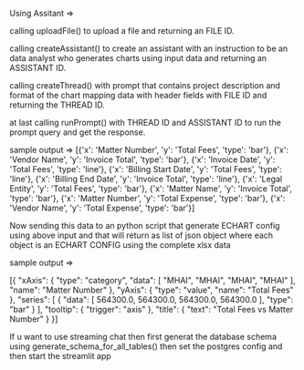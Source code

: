 

Using Assitant =>

calling uploadFile() to upload a file and returning an FILE ID.

calling createAssistant() to create an assistant with an instruction to be an data analyst who generates charts using input data and returning an ASSISTANT ID.

calling createThread() with prompt that contains project description and format of the chart mapping data with header fields with FILE ID and returning the THREAD ID.

at last calling runPrompt() with THREAD ID and ASSISTANT ID to run the prompt query and get the response.

sample output => [{'x': 'Matter Number', 'y': 'Total Fees', 'type': 'bar'}, {'x': 'Vendor Name', 'y': 'Invoice Total', 'type': 'bar'}, {'x': 'Invoice Date', 'y': 'Total Fees', 'type': 'line'}, {'x': 'Billing Start Date', 'y': 'Total Fees', 'type': 'line'}, {'x': 'Billing End Date', 'y': 'Invoice Total', 'type': 'line'}, {'x': 'Legal Entity', 'y': 'Total Fees', 'type': 'bar'}, {'x': 'Matter Name', 'y': 'Invoice Total', 'type': 'bar'}, {'x': 'Matter Number', 'y': 'Total Expense', 'type': 'bar'}, {'x': 'Vendor Name', 'y': 'Total Expense', 'type': 'bar'}]

Now sending this data to an python script that generate ECHART config using above input and that will return as list of json object where each object is an ECHART CONFIG using the complete xlsx data 

sample output => 

[{
        "xAxis": {
            "type": "category",
            "data": [
                "MHAI",
                "MHAI",
                "MHAI",
                "MHAI"
            ],
            "name": "Matter Number"
        },
        "yAxis": {
            "type": "value",
            "name": "Total Fees"
        },
        "series": [
            {
                "data": [
                    564300.0,
                    564300.0,
                    564300.0,
                    564300.0
                ],
                "type": "bar"
            }
        ],
        "tooltip": {
            "trigger": "axis"
        },
        "title": {
            "text": "Total Fees vs Matter Number"
        }
    }]


If u want to use streaming chat then first generat the database schema using generate_schema_for_all_tables() then set the postgres config and then start the streamlit app
